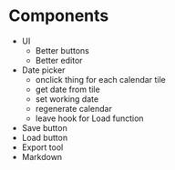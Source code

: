 # Components

- UI
  - Better buttons
  - Better editor
- Date picker
  - onclick thing for each calendar tile
  - get date from tile
  - set working date
  - regenerate calendar
  - leave hook for Load function
- Save button
- Load button
- Export tool
- Markdown
